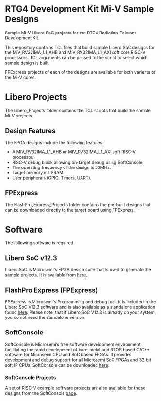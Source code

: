 # RTG4 Development Kit Mi-V Sample Designs

Sample Mi-V Libero SoC projects for the RTG4 Radiation-Tolerant Development Kit.

This repository contains TCL files that build sample Libero SoC designs
for the MiV_RV32IMA_L1_AHB and MiV_RV32IMA_L1_AXI soft core RISC-V processors.
TCL arguments can be passed to the script to select which sample design is built.

FPExpress projects of each of the designs are available for both varients of the
Mi-V cores.

# Libero Projects
The Libero_Projects folder contains the TCL scripts that build the sample Mi-V projects.

## Design Features
The FPGA designs include the following features:
* A MIV_RV32IMA_L1_AHB or MIV_RV32IMA_L1_AXI soft RISC-V processor.
* RISC-V debug block allowing on-target debug using SoftConsole.
* The operating frequency of the design is 50MHz.
* Target memory is LSRAM.
* User peripherals (GPIO, Timers, UART).

## FPExpress
The FlashPro_Express_Projects folder contains the pre-built designs that
can be downloaded directly to the target board using FPExpress.

# Software
The following software is required.

## Libero SoC v12.3
Libero SoC is Microsemi's FPGA design suite that is used to generate the sample projects.
It is available from [here](https://www.microsemi.com/products/fpga-soc/design-resources/design-software/libero-soc#downloads).

## FlashPro Express (FPExpress)
FPExpress is Microsemi's Programming and debug tool. It is included in the Libero SoC V12.3 software and is also
available as a standalone application found [here](http://www.microsemi.com/products/fpga-soc/design-resources/programming/flashpro#software). Please note, that if Libero SoC V12.3 is already on your system, you do not need
the standalone version.

## SoftConsole
SoftConsole is Microsemi’s free software development environment facilitating the rapid development of bare-metal and RTOS based C/C++ software for Microsemi CPU and SoC based FPGAs. It provides development and debug support for all Microsemi SoC FPGAs and 32-bit soft IP CPUs. SoftConsole can be downloaded [here](https://www.microsemi.com/product-directory/design-tools/4879-softconsole).  

### SoftConsole Projects
A set of RISC-V example software projects are also available for these designs from the SoftConsole [page](https://github.com/RISCV-on-Microsemi-FPGA/SoftConsole).
